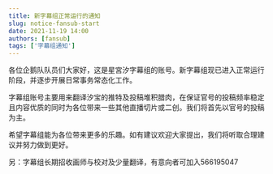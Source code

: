 ```yaml
---
title: 新字幕组正常运行的通知
slug: notice-fansub-start
date: 2021-11-19 14:00
authors: [fansub]
tags: ['字幕组通知']
---
```


各位企鹅队队员们大家好，这是星宮汐字幕组的账号。新字幕组现已进入正常运行阶段，并逐步开展日常事务常态化工作。

字幕组账号主要用来翻译汐宝的推特及投稿堆积腊肉，在保证官号的投稿频率稳定且内容优质的同时为各位带来一些其他直播切片或二创。我们将首先以官号的投稿为主。

希望字幕组能为各位带来更多的乐趣。如有建议欢迎大家提出，我们将听取合理建议并努力做到更好。

另：字幕组长期招收画师与校对及少量翻译，有意向者可加入566195047
